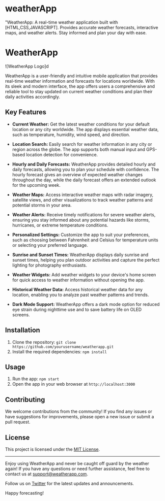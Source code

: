 # weatherApp
"WeatherApp: A real-time weather application built with [HTML,CSS,JAVASCRIPT]. Provides accurate weather forecasts, interactive maps, and weather alerts. Stay informed and plan your day with ease. 

# WeatherApp

![WeatherApp Logo]d

WeatherApp is a user-friendly and intuitive mobile application that provides real-time weather information and forecasts for locations worldwide. With its sleek and modern interface, the app offers users a comprehensive and reliable tool to stay updated on current weather conditions and plan their daily activities accordingly.

## Key Features

- **Current Weather:** Get the latest weather conditions for your default location or any city worldwide. The app displays essential weather data, such as temperature, humidity, wind speed, and direction.

- **Location Search:** Easily search for weather information in any city or region across the globe. The app supports both manual input and GPS-based location detection for convenience.

- **Hourly and Daily Forecasts:** WeatherApp provides detailed hourly and daily forecasts, allowing you to plan your schedule with confidence. The hourly forecast gives an overview of expected weather changes throughout the day, while the daily forecast offers an extended outlook for the upcoming week.

- **Weather Maps:** Access interactive weather maps with radar imagery, satellite views, and other visualizations to track weather patterns and potential storms in your area.

- **Weather Alerts:** Receive timely notifications for severe weather alerts, ensuring you stay informed about any potential hazards like storms, hurricanes, or extreme temperature conditions.

- **Personalized Settings:** Customize the app to suit your preferences, such as choosing between Fahrenheit and Celsius for temperature units or selecting your preferred language.

- **Sunrise and Sunset Times:** WeatherApp displays daily sunrise and sunset times, helping you plan outdoor activities and capture the perfect lighting for photography enthusiasts.

- **Weather Widgets:** Add weather widgets to your device's home screen for quick access to weather information without opening the app.

- **Historical Weather Data:** Access historical weather data for any location, enabling you to analyze past weather patterns and trends.

- **Dark Mode Support:** WeatherApp offers a dark mode option for reduced eye strain during nighttime use and to save battery life on OLED screens.


## Installation

1. Clone the repository: `git clone https://github.com/yourusername/weatherapp.git`
2. Install the required dependencies: `npm install`

## Usage

1. Run the app: `npm start`
2. Open the app in your web browser at `http://localhost:3000`

## Contributing

We welcome contributions from the community! If you find any issues or have suggestions for improvements, please open a new issue or submit a pull request.

## License

This project is licensed under the [MIT License](LICENSE).

---

Enjoy using WeatherApp and never be caught off guard by the weather again! If you have any questions or need further assistance, feel free to contact us at support@weatherapp.com.

Follow us on [Twitter](https://twitter.com/weatherapp) for the latest updates and announcements.

Happy forecasting!

